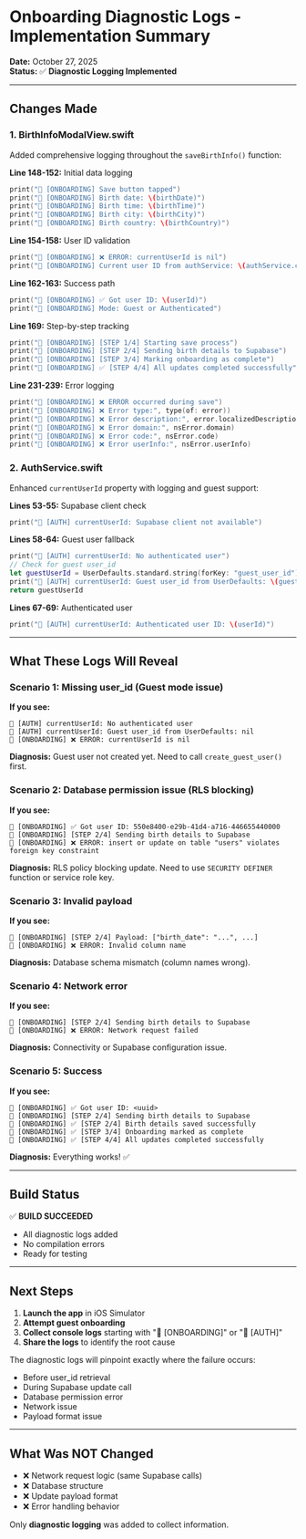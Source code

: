 # Onboarding Diagnostic Logs - Implementation Summary

**Date:** October 27, 2025  
**Status:** ✅ **Diagnostic Logging Implemented**

---

## Changes Made

### 1. BirthInfoModalView.swift

Added comprehensive logging throughout the `saveBirthInfo()` function:

**Line 148-152:** Initial data logging
```swift
print("🧩 [ONBOARDING] Save button tapped")
print("🧩 [ONBOARDING] Birth date: \(birthDate)")
print("🧩 [ONBOARDING] Birth time: \(birthTime)")
print("🧩 [ONBOARDING] Birth city: \(birthCity)")
print("🧩 [ONBOARDING] Birth country: \(birthCountry)")
```

**Line 154-158:** User ID validation
```swift
print("🧩 [ONBOARDING] ❌ ERROR: currentUserId is nil")
print("🧩 [ONBOARDING] Current user ID from authService: \(authService.currentUserId ?? "nil")")
```

**Line 162-163:** Success path
```swift
print("🧩 [ONBOARDING] ✅ Got user ID: \(userId)")
print("🧩 [ONBOARDING] Mode: Guest or Authenticated")
```

**Line 169:** Step-by-step tracking
```swift
print("🧩 [ONBOARDING] [STEP 1/4] Starting save process")
print("🧩 [ONBOARDING] [STEP 2/4] Sending birth details to Supabase")
print("🧩 [ONBOARDING] [STEP 3/4] Marking onboarding as complete")
print("🧩 [ONBOARDING] ✅ [STEP 4/4] All updates completed successfully")
```

**Line 231-239:** Error logging
```swift
print("🧩 [ONBOARDING] ❌ ERROR occurred during save")
print("🧩 [ONBOARDING] ❌ Error type:", type(of: error))
print("🧩 [ONBOARDING] ❌ Error description:", error.localizedDescription)
print("🧩 [ONBOARDING] ❌ Error domain:", nsError.domain)
print("🧩 [ONBOARDING] ❌ Error code:", nsError.code)
print("🧩 [ONBOARDING] ❌ Error userInfo:", nsError.userInfo)
```

### 2. AuthService.swift

Enhanced `currentUserId` property with logging and guest support:

**Lines 53-55:** Supabase client check
```swift
print("🧩 [AUTH] currentUserId: Supabase client not available")
```

**Lines 58-64:** Guest user fallback
```swift
print("🧩 [AUTH] currentUserId: No authenticated user")
// Check for guest user_id
let guestUserId = UserDefaults.standard.string(forKey: "guest_user_id")
print("🧩 [AUTH] currentUserId: Guest user_id from UserDefaults: \(guestUserId ?? "nil")")
return guestUserId
```

**Lines 67-69:** Authenticated user
```swift
print("🧩 [AUTH] currentUserId: Authenticated user ID: \(userId)")
```

---

## What These Logs Will Reveal

### Scenario 1: Missing user_id (Guest mode issue)
**If you see:**
```
🧩 [AUTH] currentUserId: No authenticated user
🧩 [AUTH] currentUserId: Guest user_id from UserDefaults: nil
🧩 [ONBOARDING] ❌ ERROR: currentUserId is nil
```
**Diagnosis:** Guest user not created yet. Need to call `create_guest_user()` first.

### Scenario 2: Database permission issue (RLS blocking)
**If you see:**
```
🧩 [ONBOARDING] ✅ Got user ID: 550e8400-e29b-41d4-a716-446655440000
🧩 [ONBOARDING] [STEP 2/4] Sending birth details to Supabase
🧩 [ONBOARDING] ❌ ERROR: insert or update on table "users" violates foreign key constraint
```
**Diagnosis:** RLS policy blocking update. Need to use `SECURITY DEFINER` function or service role key.

### Scenario 3: Invalid payload
**If you see:**
```
🧩 [ONBOARDING] [STEP 2/4] Payload: ["birth_date": "...", ...]
🧩 [ONBOARDING] ❌ ERROR: Invalid column name
```
**Diagnosis:** Database schema mismatch (column names wrong).

### Scenario 4: Network error
**If you see:**
```
🧩 [ONBOARDING] [STEP 2/4] Sending birth details to Supabase
🧩 [ONBOARDING] ❌ ERROR: Network request failed
```
**Diagnosis:** Connectivity or Supabase configuration issue.

### Scenario 5: Success
**If you see:**
```
🧩 [ONBOARDING] ✅ Got user ID: <uuid>
🧩 [ONBOARDING] [STEP 2/4] Sending birth details to Supabase
🧩 [ONBOARDING] ✅ [STEP 2/4] Birth details saved successfully
🧩 [ONBOARDING] ✅ [STEP 3/4] Onboarding marked as complete
🧩 [ONBOARDING] ✅ [STEP 4/4] All updates completed successfully
```
**Diagnosis:** Everything works! ✅

---

## Build Status

✅ **BUILD SUCCEEDED**
- All diagnostic logs added
- No compilation errors
- Ready for testing

---

## Next Steps

1. **Launch the app** in iOS Simulator
2. **Attempt guest onboarding**
3. **Collect console logs** starting with "🧩 [ONBOARDING]" or "🧩 [AUTH]"
4. **Share the logs** to identify the root cause

The diagnostic logs will pinpoint exactly where the failure occurs:
- Before user_id retrieval
- During Supabase update call
- Database permission error
- Network issue
- Payload format issue

---

## What Was NOT Changed

- ❌ Network request logic (same Supabase calls)
- ❌ Database structure
- ❌ Update payload format
- ❌ Error handling behavior

Only **diagnostic logging** was added to collect information.


